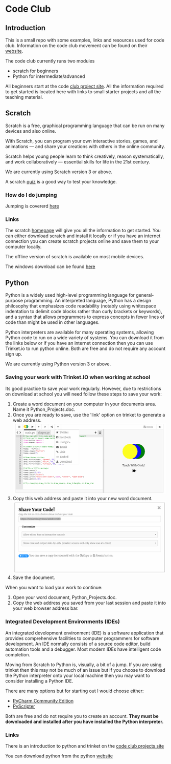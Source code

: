 # Code Club
## Introduction
This is a small repo with some examples, links and resources used for code club.  Information on the code club movement can be found on their [website](https://www.codeclub.org.uk/).

The code club currently runs two modules
* scratch for beginners
* Python for intermediate/advanced

All beginners start at the code [club project site](https://codeclubprojects.org/en-GB/).  All the information required to get started is located here with links to small starter projects and all the teaching material.

## Scratch
Scratch is a free, graphical programming language that can be run on many devices and also online.

With Scratch, you can program your own interactive stories, games, and animations — and share your creations with others in the online community.

Scratch helps young people learn to think creatively, reason systematically, and work collaboratively — essential skills for life in the 21st century.

We are currently using Scratch version 3 or above.

A scratch [quiz](https://scratch.mit.edu/projects/17920411/) is a good way to test your knowledge.

### How do I do jumping
Jumping is covererd [here](https://en.scratch-wiki.info/wiki/Jumping)

### Links
The scratch [homepage](https://scratch.mit.edu/) will give you all the information to get started. You can either download scratch and install it locally or if you have an internet connection you can create scratch projects online and save them to your computer locally.

The offline version of scratch is available on most mobile devices.

The windows download can be found [here](https://scratch.mit.edu/download)

## Python
Python is a widely used high-level programming language for general-purpose programming. An interpreted language, Python has a design philosophy that emphasizes code readability (notably using whitespace indentation to delimit code blocks rather than curly brackets or keywords), and a syntax that allows programmers to express concepts in fewer lines of code than might be used in other languages.

Python interpreters are available for many operating systems, allowing Python code to run on a wide variety of systems. You can download it from the links below or if you have an internet connection then you can use Trinket.io to run python online.  Both are free and do not require any account sign up.

We are currently using Python version 3 or above.

### Saving your work with Trinket.IO when working at school
Its good practice to save your work regularly.  However, due to restrictions on download at school you will need follow these steps to save your work:
1.  Create a word document on your computer in your documents area.  Name it Python_Projects.doc.
2.  Once you are ready to save, use the 'link' option on trinket to generate a web address.
    ![Trinket 1](images/trinket1.PNG "Trinket 1")
3.  Copy this web address and paste it into your new word document.
    ![Trinket 2](images/trinket2.PNG "Trinket 2")
4.  Save the document.

When you want to load your work to continue:
1.  Open your word document, Python_Projects.doc.
2.  Copy the web address you saved from your last session and paste it into your web browser address bar.

### Integrated Development Environments (IDEs)
An integrated development environment (IDE) is a software application that provides comprehensive facilities to computer programmers for software development. An IDE normally consists of a source code editor, build automation tools and a debugger. Most modern IDEs have intelligent code completion.

Moving from Scratch to Python is, visually, a bit of a jump.  If you are using trinket then this may not be much of an issue but if you choose to download the Python interpreter onto your local machine then you may want to consider installing a Python IDE.

There are many options but for starting out I would choose either:
* [PyCharm Community Edition](https://www.jetbrains.com/pycharm/download/#section=windows)
* [PyScripter](https://sourceforge.net/projects/pyscripter/)

Both are free and do not require you to create an account.  **They must be downloaded and installed after you have installed the Python interpreter.**

### Links
There is an introduction to python and trinket on the [code club projects site](https://codeclubprojects.org/en-GB/resources/python-intro/)

You can download python from the python [website](https://www.python.org/)


